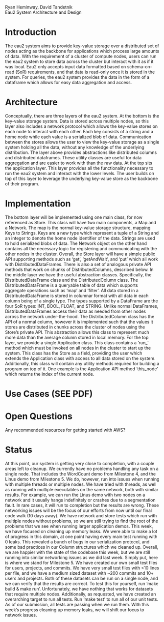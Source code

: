 Ryan Heminway,
David Tandetnik        
Eau2 System Architecture and Design

# Introduction

  The eau2 system aims to provide key-value storage over a distributed set of nodes acting as the backbone for applications which process large amounts of data.
With the requirement of a cluster of compute nodes, users can run the eau2 system to store data across the cluster but interact with it as if it was local.
Eau2 only accepts input data formatted based on schema-on-read (SoR) requirements, and that data is read-only once it is stored in the system.
For queries, the eau2 system provides the data in the form of a dataframe which allows for easy data aggregation and access. 

# Architecture

  Conceptually, there are three layers of the eau2 system.
  At the bottom is the key-value storage system. Data is stored across multiple nodes, so this layer also includes a network protocol which allows the key-value stores on each node to interact with each other.
  Each key consists of a string and a home node while each value is a serialized blob of data. Communication between the stores allows the user to view the key-value storage as a single system holding all the data, without any knowledge of the underlying distribution.
  The layer above provides abstractions like distributed columns and distributed dataframes. These utility classes are useful for data aggregation and are easier to work with than the raw data.
  At the top sits the application layer. This layer provides all the functionality necessary to run the eau2 system and interact with the lower levels.
  The user builds on top of this layer to leverage the underlying key-value store as the backbone of their program. 

# Implementation

  The bottom layer will be implemented using one main class, for now referenced as Store. This class will have two main components, a Map and a Network.
  The map is the normal key-value storage structure, mapping Keys to Strings. Keys are a new type which represent a tuple of a String and an integer to denote the home node identifier of the data.
  Strings are used to hold serialized blobs of data. The Network object on the other hand contains all the necessary logic for registering and communicating with the other nodes in the cluster.
  Overall, the Store layer will have a simple public API supporting methods such as ‘get’, ‘getAndWait’, and ‘put’ which all work with DistributedDataFrames.
  There is also a set of analogous private API methods that work on chunks of DistributedColumns, described below.
  In the middle layer we have the useful abstraction classes.
  Specifically, the DistributedDataFrame class and the DistributedColumn class.
  The DistributedDataFrame is a queryable table of data which supports aggregate operations such as ‘map’ and ‘filter’.
  All data stored in a DistributedDataFrame is stored in columnar format with all data in each column being of a single type.
  The types supported by a DataFrame are the four SoR types: INT, BOOL, FLOAT, and STRING. Unlike normal DataFrames, DistributedDataFrames access their data as needed from other nodes across the network under-the-hood.
  The DistributedColumn class has the API of a normal column, however it is implemented such that the values it stores are distributed in chunks across the cluster of nodes using the Store’s private API.
  This abstraction allows this class to represent much more data than the average column stored in local memory.
  For the top layer, we provide a single Application class. This class contains a ‘run_’ method which must be invoked on all nodes in the cluster to start up the system.
  This class has the Store as a field, providing the user which extends the Application class with access to all data stored on the system.
  Additionally, this class will contain any utility methods required for building a program on top of it. One example is the Application API method ‘this_node’ which returns the index of the current node. 

# Use Cases (SEE PDF)

# Open Questions

Any recommended resources for getting started with AWS? 

# Status

At this point, our system is getting very close to completion, with a couple areas left to cleanup.
We currently have no problems handling any task on a single node.
That includes the WordCount demo from Milestone 4, and the Linus demo from Milestone 5. 
We do, however, run into issues when running with multiple threads or multiple nodes.
We have tried with threads, as well as running with multiple executables on the same network, both with similar results.
For example, we can run the Linus demo with two nodes on a network and it usually hangs indefinitely or crashes due to a segmentation fault.
In rare cases, it will run to completion but the results are wrong.
These networking issues will be the focus of our efforts from now until our final code walk (10 days away).
We have network and store tests which run with multiple nodes without problems, so we are still trying to find the root of the problems that we see when running larger application demos. 
This week, we have focused on cleaning up memory leaks. 
We were able to make a lot of progress in this domain, at one point having every main test running with 0 leaks.
This revealed a bunch of bugs in our serialization protocol, and some bad practices in our Column structures which we cleaned up. 
Overall, we are happier with the state of the codebase this week, but we are still running into similar networking issues as we did last week. 
    Simply put, here is where we stand for Milestone 5.
    We have created our own small test files for users, projects, and commits.
    We have very small test files with <10 lines per file, and we have a medium sized dataset with ~200 commits and 10+ users and projects.
    Both of these datasets can be run on a single node, and we can verify that the results are correct. To test this for yourself, run ‘make build & make run’.
    Unfortunately, we have nothing that works for datasets that require multiple nodes.
    Additionally, as requested, we have created an overarching target to run all tests.
    Run ‘make test’ to run all of our unit tests. 
    As of our submission, all tests are passing when we run them. With this week’s progress cleaning up memory leaks, we will shift our focus to network issues. 
